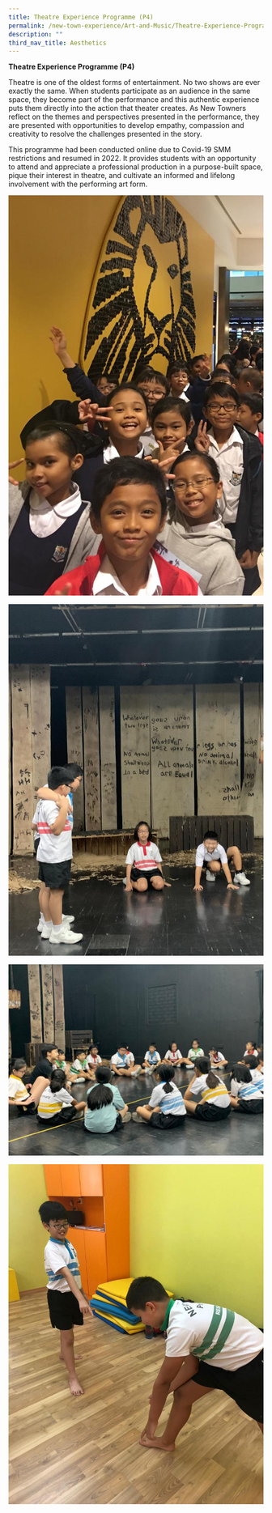 ```yaml
---
title: Theatre Experience Programme (P4)
permalink: /new-town-experience/Art-and-Music/Theatre-Experience-Programme/
description: ""
third_nav_title: Aesthetics
---
```


**Theatre Experience Programme (P4)**

Theatre is one of the oldest forms of entertainment. No two shows are ever exactly the same. When students participate as an audience in the same space, they become part of the performance and this authentic experience puts them directly into the action that theater creates. As New Towners reflect on the themes and perspectives presented in the performance, they are presented with opportunities to develop empathy, compassion and creativity to resolve the challenges presented in the story.
 
This programme had been conducted online due to Covid-19 SMM restrictions and resumed in 2022. It provides students with an opportunity to attend and appreciate a professional production in a purpose-built space, pique their interest in theatre, and cultivate an informed and lifelong involvement with the performing art form.

![](/images/Art%20and%20Music/Theatre%20Experience/Theatre%20ExP%201.jpg)

![](/images/Art%20and%20Music/Theatre%20Experience/Theatre%20ExP%202.jpg)

![](/images/Art%20and%20Music/Theatre%20Experience/Theatre%20Exp%203.jpg)

![](/images/Art%20and%20Music/Theatre%20Experience/Theatre%20ExP%204.jpg)

